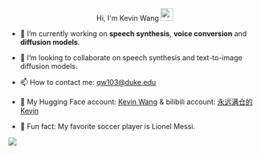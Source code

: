 <div align="center">
   Hi, I'm Kevin Wang <img src="https://media.giphy.com/media/hvRJCLFzcasrR4ia7z/giphy.gif" width="25px"/>
</div>

- 🔭 I’m currently working on **speech synthesis**, **voice conversion** and **diffusion models**.

- 👯 I’m looking to collaborate on speech synthesis and text-to-image diffusion models.

- 📫 How to contact me: qw103@duke.edu

- 🤗 My Hugging Face account: [Kevin Wang](https://huggingface.co/kevinwang676) & bilibili account: [永远满仓的Kevin](https://space.bilibili.com/501495851)

- 🍰 Fun fact: My favorite soccer player is Lionel Messi.

![](https://github-readme-stats.vercel.app/api?username=KevinWang676&theme=tokyonight&hide_border=false&include_all_commits=false&count_private=false)
